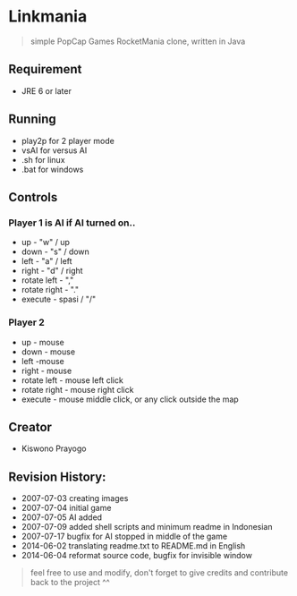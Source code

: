 # Linkmania 
> simple PopCap Games RocketMania clone, written in Java

## Requirement
-  JRE 6 or later

## Running
-  play2p for 2 player mode
-  vsAI for versus AI
-  .sh for linux
-  .bat for windows

## Controls

### Player 1 is AI if AI turned on..
-  up - "w" / up 
-  down - "s" / down
-  left - "a" / left
-  right - "d" / right
-  rotate left - ","
-  rotate right - "."
-  execute - spasi / "/"
  
### Player 2
-  up - mouse
-  down - mouse
-  left -mouse
-  right - mouse
-  rotate left - mouse left click
-  rotate right - mouse right click
-  execute - mouse middle click, or any click outside the map
  
## Creator
-  Kiswono Prayogo

## Revision History:
-  2007-07-03 creating images
-  2007-07-04 initial game
-  2007-07-05 AI added
-  2007-07-09 added shell scripts and minimum readme in Indonesian
-  2007-07-17 bugfix for AI stopped in middle of the game
-  2014-06-02 translating readme.txt to README.md in English
-  2014-06-04 reformat source code, bugfix for invisible window

> feel free to use and modify, don't forget to give credits and contribute back to the project ^^


